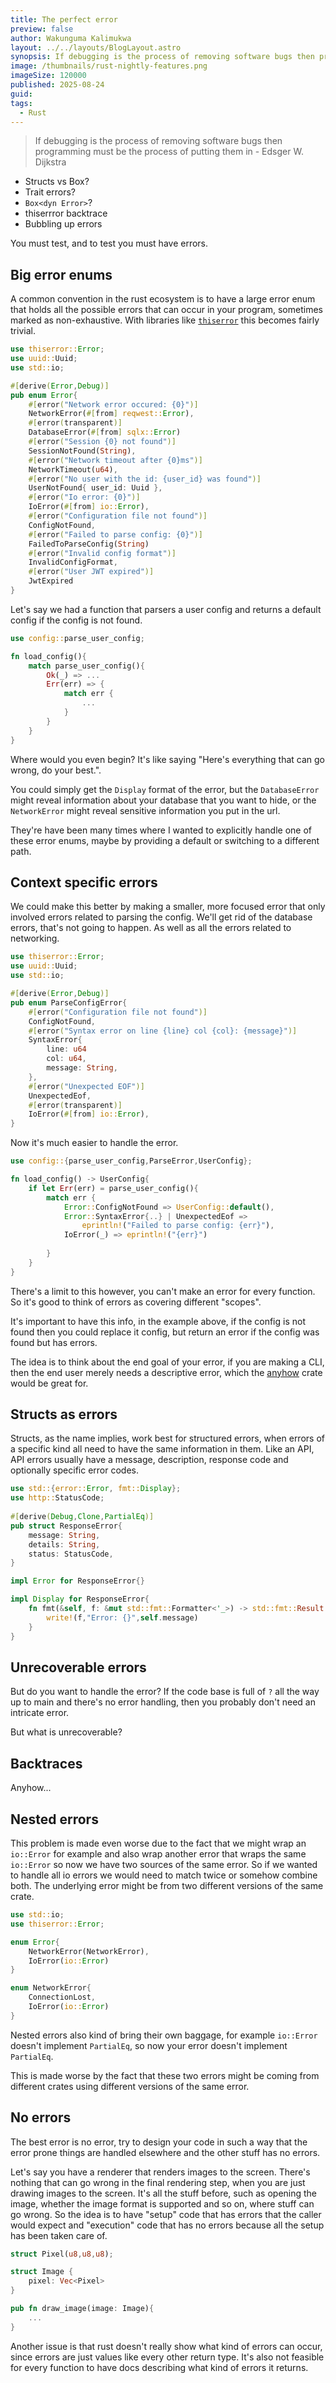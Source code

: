 ```yaml
---
title: The perfect error
preview: false
author: Wakunguma Kalimukwa
layout: ../../layouts/BlogLayout.astro
synopsis: If debugging is the process of removing software bugs then programming must be the process of putting them in
image: /thumbnails/rust-nightly-features.png
imageSize: 120000
published: 2025-08-24
guid:
tags:
  - Rust
---
```

> If debugging is the process of removing software bugs then programming must be the process of putting them in - Edsger W. Dijkstra

- Structs vs Box? 
- Trait errors?
- `Box<dyn Error>`?
- thiserrror backtrace
- Bubbling up errors

You must test, and to test you must have errors.
## Big error enums 
A common convention in the rust ecosystem is to have a large error enum that holds all the possible errors that can occur in your program, sometimes marked as non-exhaustive. With libraries like [`thiserror`](https://docs.rs/thiserror/latest/thiserror/) this becomes fairly trivial. 

```rust
use thiserror::Error;
use uuid::Uuid;
use std::io;

#[derive(Error,Debug)]
pub enum Error{
	#[error("Network error occured: {0}")]
	NetworkError(#[from] reqwest::Error),
	#[error(transparent)]
	DatabaseError(#[from] sqlx::Error)
	#[error("Session {0} not found")]
	SessionNotFound(String),
	#[error("Network timeout after {0}ms")]
	NetworkTimeout(u64),
	#[error("No user with the id: {user_id} was found")]
	UserNotFound{ user_id: Uuid },
	#[error("Io error: {0}")]
	IoError(#[from] io::Error),
	#[error("Configuration file not found")]
	ConfigNotFound,
	#[error("Failed to parse config: {0}")]
	FailedToParseConfig(String)
	#[error("Invalid config format")]
	InvalidConfigFormat,
	#[error("User JWT expired")]
	JwtExpired
}
```

Let's say we had a function that parsers a user config and returns a default config if the config is not found.

```rust
use config::parse_user_config;

fn load_config(){
	match parse_user_config(){
		Ok(_) => ...
		Err(err) => {
			match err {
				...
			}
		}
	}
}
```

Where would you even begin? It's like saying "Here's everything that can go wrong, do your best.".

You could simply get the `Display` format of the error, but the `DatabaseError` might reveal information about your database that you want to hide, or the `NetworkError` might reveal sensitive information you put in the url.

They're have been many times where I wanted to explicitly handle one of these error enums, maybe by providing a default or switching to a different path.

## Context specific errors
We could make this better by making a smaller, more focused error that only involved errors related to parsing the config. We'll get rid of the database errors, that's not going to happen. As well as all the errors related to networking.

```rust
use thiserror::Error;
use uuid::Uuid;
use std::io;

#[derive(Error,Debug)]
pub enum ParseConfigError{
	#[error("Configuration file not found")]
	ConfigNotFound,
	#[error("Syntax error on line {line} col {col}: {message}")]
	SyntaxError{
		line: u64
		col: u64,
		message: String,
	},
	#[error("Unexpected EOF")]
	UnexpectedEof,
	#[error(transparent)]
	IoError(#[from] io::Error),
}
```

Now it's much easier to handle the error.

```rust
use config::{parse_user_config,ParseError,UserConfig};

fn load_config() -> UserConfig{
	if let Err(err) = parse_user_config(){
		match err {
			Error::ConfigNotFound => UserConfig::default(),
			Error::SyntaxError{..} | UnexpectedEof => 
				eprintln!("Failed to parse config: {err}"),
			IoError(_) => eprintln!("{err}")
			
		}
	}
}
```

There's a limit to this however, you can't make an error for every function. So it's good to think of errors as covering different "scopes".

It's important to have this info, in the example above, if the config is not found then you could replace it config, but return an error if the config was found but has errors.

The idea is to think about the end goal of your error, if you are making a CLI, then the end user merely needs a descriptive error, which the [anyhow](https://docs.rs/anyhow/latest/anyhow/) crate would be great for.

## Structs as errors
Structs, as the name implies, work best for structured errors, when errors of a specific kind all need to have the same information in them. Like an API, API errors usually have a message, description, response code and optionally specific error codes.

```rust
use std::{error::Error, fmt::Display};
use http::StatusCode;
  
#[derive(Debug,Clone,PartialEq)]
pub struct ResponseError{
    message: String,
    details: String,
    status: StatusCode,
}

impl Error for ResponseError{}

impl Display for ResponseError{
    fn fmt(&self, f: &mut std::fmt::Formatter<'_>) -> std::fmt::Result {
        write!(f,"Error: {}",self.message)
    }
}
```
## Unrecoverable errors
But do you want to handle the error? If the code base is full of `?` all the way up to main and there's no error handling, then you probably don't need an intricate error.

But what is unrecoverable?

## Backtraces
Anyhow...
## Nested errors
This problem is made even worse due to the fact that we might wrap an `io::Error` for example and also wrap another error that wraps the same `io::Error` so now we have two sources of the same error. So if we wanted to handle all io errors we would need to match twice or somehow combine both. The underlying error might be from two different versions of the same crate.


```rust
use std::io;
use thiserror::Error;

enum Error{
	NetworkError(NetworkError),
	IoError(io::Error)	
}

enum NetworkError{
	ConnectionLost,
	IoError(io::Error)
}
```

Nested errors also kind of bring their own baggage, for example `io::Error` doesn't implement `PartialEq`, so now your error doesn't implement `PartialEq`.

This is made worse by the fact that these two errors might be coming from different crates using different versions of the same error.

## No errors
The best error is no error, try to design your code in such a way that the error prone things are handled elsewhere and the other stuff has no errors.

Let's say you have a renderer that renders images to the screen. There's nothing that can go wrong in the final rendering step, when you are just drawing images to the screen. It's all the stuff before, such as opening the image, whether the image format is supported and so on, where stuff can go wrong. So the idea is to have "setup" code that has errors that the caller would expect and "execution" code that has no errors because all the setup has been taken care of.

```rust
struct Pixel(u8,u8,u8);

struct Image {
	pixel: Vec<Pixel>
}

pub fn draw_image(image: Image){
	...
}
```

Another issue is that rust doesn't really show what kind of errors can occur, since errors are just values like every other return type. It's also not feasible for every function to have docs describing what kind of errors it returns.
